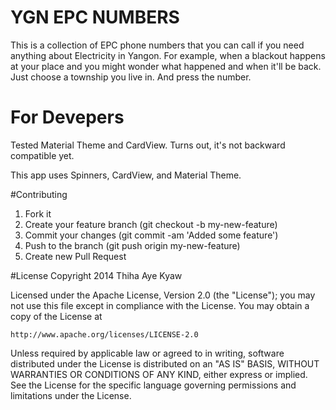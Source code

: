 #  YGN EPC NUMBERS
This is a collection of EPC phone numbers that you can call if you need anything about Electricity in Yangon. 
For example, when a blackout happens at your place and you might wonder what happened and when it'll be back. Just choose a township you live in. And press the number. 

# For Devepers
Tested Material Theme and CardView. Turns out, it's not backward compatible yet. 

This app uses Spinners, CardView, and Material Theme.

#Contributing
1. Fork it
2. Create your feature branch (git checkout -b my-new-feature)
3. Commit your changes (git commit -am 'Added some feature')
4. Push to the branch (git push origin my-new-feature)
5. Create new Pull Request

#License
Copyright 2014 Thiha Aye Kyaw

Licensed under the Apache License, Version 2.0 (the "License");
you may not use this file except in compliance with the License.
You may obtain a copy of the License at

    http://www.apache.org/licenses/LICENSE-2.0

Unless required by applicable law or agreed to in writing, software
distributed under the License is distributed on an "AS IS" BASIS,
WITHOUT WARRANTIES OR CONDITIONS OF ANY KIND, either express or implied.
See the License for the specific language governing permissions and
limitations under the License.